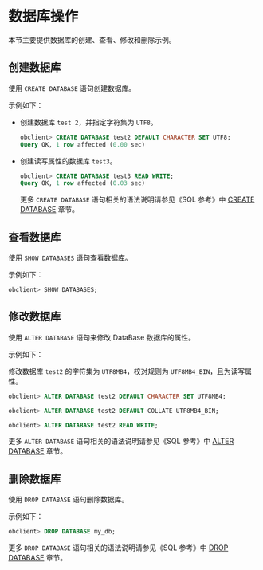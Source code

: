 # 数据库操作

本节主要提供数据库的创建、查看、修改和删除示例。

## 创建数据库

使用 `CREATE DATABASE` 语句创建数据库。

示例如下：

* 创建数据库 `test 2`，并指定字符集为 `UTF8`。

  ```sql
  obclient> CREATE DATABASE test2 DEFAULT CHARACTER SET UTF8;
  Query OK, 1 row affected (0.00 sec)
  ```

* 创建读写属性的数据库 `test3`。

  ```sql
  obclient> CREATE DATABASE test3 READ WRITE;
  Query OK, 1 row affected (0.03 sec)
  ```

  更多 `CREATE DATABASE` 语句相关的语法说明请参见《SQL 参考》中 [CREATE DATABASE](../../14.developer-guide/7.sql-reference/5.sql-statements/13.create-database.md) 章节。
  
## 查看数据库

使用 `SHOW DATABASES` 语句查看数据库。

示例如下：

```sql
obclient> SHOW DATABASES;
```

## 修改数据库

使用 `ALTER DATABASE` 语句来修改 DataBase 数据库的属性。

示例如下：

修改数据库 `test2` 的字符集为 `UTF8MB4`，校对规则为 `UTF8MB4_BIN`，且为读写属性。

```sql
obclient> ALTER DATABASE test2 DEFAULT CHARACTER SET UTF8MB4;

obclient> ALTER DATABASE test2 DEFAULT COLLATE UTF8MB4_BIN;

obclient> ALTER DATABASE test2 READ WRITE;
```

更多 `ALTER DATABASE` 语句相关的语法说明请参见《SQL 参考》中 [ALTER DATABASE](../../14.developer-guide/7.sql-reference/5.sql-statements/2.alter-database.md) 章节。

## 删除数据库

使用 `DROP DATABASE` 语句删除数据库。

示例如下：

```sql
obclient> DROP DATABASE my_db;    
```

更多 `DROP DATABASE` 语句相关的语法说明请参见《SQL 参考》中 [DROP DATABASE](../../14.developer-guide/7.sql-reference/5.sql-statements/27.drop-database.md) 章节。
